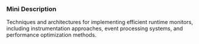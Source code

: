 ### Mini Description

Techniques and architectures for implementing efficient runtime monitors, including instrumentation approaches, event processing systems, and performance optimization methods.
